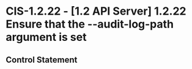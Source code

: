 # CIS-1.2.22 - \[1.2 API Server\] 1.2.22 Ensure that the --audit-log-path argument is set

## Control Statement
